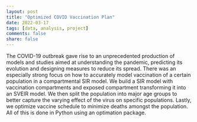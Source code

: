 ```yaml
---
layout: post
title: "Optimized COVID Vaccination Plan"
date: 2022-03-17
tags: [data, analysis, project]
comments: false
share: false
---
```

<p>The COVID-19 outbreak gave rise to an unprecedented production of models
and studies aimed at understanding the pandemic, predicting its evolution
and designing measures to reduce its spread. There was an especially strong focus on how to accurately model vaccination of a certain population in a compartmental SIR model. We build a SIR model with vaccination compartments and exposed compartment transforming it into an SVEIR model. We then split the population into major age groups to better capture the varying effect of the virus on specific populations. Lastly, we optimize vaccine schedule to minimize deaths amongst the population. All of this is done in Python using an optimation package. 
</p>




<figure class="half">
	<a href="{{ site.url }}/images/VaccineDiagram.png"><img src="{{ site.url }}/images/VaccineDiagram.png" alt=""></a>
	<a href="{{ site.url }}/images/VaccinePolicy.png"><img src="{{ site.url }}/images/VaccinePolicy.png" alt=""></a>
</figure>
